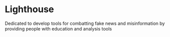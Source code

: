 # Lighthouse
Dedicated to develop tools for combatting fake news and misinformation by providing people with education and analysis tools
